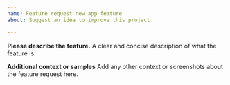 ```yaml
---
name: Feature request new app feature
about: Suggest an idea to improve this project

---
```


**Please describe the feature.**
A clear and concise description of what the feature is.

**Additional context or samples**
Add any other context or screenshots about the feature request here.
